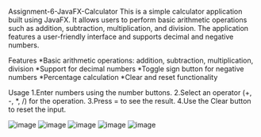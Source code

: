 Assignment-6-JavaFX-Calculator
This is a simple calculator application built using JavaFX. It allows users to perform basic arithmetic operations such as addition, subtraction, multiplication, and division. 
The application features a user-friendly interface and supports decimal and negative numbers.


 Features
 *Basic arithmetic operations: addition, subtraction, multiplication, division
 *Support for decimal numbers
 *Toggle sign button for negative numbers
 *Percentage calculation
 *Clear and reset functionality

 Usage
1.Enter numbers using the number buttons.
2.Select an operator (+, -, *, /) for the operation.
3.Press = to see the result.
4.Use the Clear button to reset the input.

![image](https://github.com/user-attachments/assets/2b9d37df-cab5-4566-ab80-a5b17b57c6e1)
![image](https://github.com/user-attachments/assets/324055b1-7e72-4188-b3fc-23093249dce0)
![image](https://github.com/user-attachments/assets/055db5aa-3bc3-49b6-80e5-bb6c1c57fc35)
![image](https://github.com/user-attachments/assets/d27bf5f5-e0af-4993-8d26-5dd549992fe3)
![image](https://github.com/user-attachments/assets/7df8249e-7bae-4079-894b-a89efa70bfe1)

